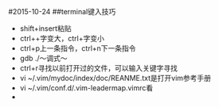 #2015-10-24
##terminal键入技巧
- shift+insert粘贴
- ctrl++字变大，ctrl+字变小
- ctrl+p上一条指令，ctrl+n下一条指令
- gdb ./～调式～
- ctrl+r寻找以前打开过的文件，可以输入关键字寻找
- vi ~/.vim/mydoc/index/doc/REANME.txt是打开vim参考手册
- vi ~/.vim/conf.d/.vim-leadermap.vimrc看
- 
